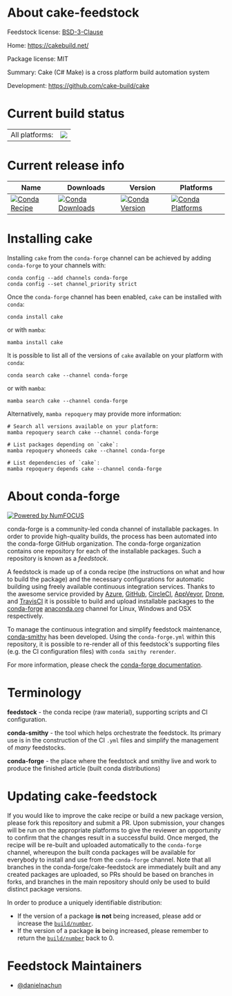 About cake-feedstock
====================

Feedstock license: [BSD-3-Clause](https://github.com/conda-forge/cake-feedstock/blob/main/LICENSE.txt)

Home: https://cakebuild.net/

Package license: MIT

Summary: Cake (C# Make) is a cross platform build automation system

Development: https://github.com/cake-build/cake

Current build status
====================


<table><tr><td>All platforms:</td>
    <td>
      <a href="https://dev.azure.com/conda-forge/feedstock-builds/_build/latest?definitionId=22928&branchName=main">
        <img src="https://dev.azure.com/conda-forge/feedstock-builds/_apis/build/status/cake-feedstock?branchName=main">
      </a>
    </td>
  </tr>
</table>

Current release info
====================

| Name | Downloads | Version | Platforms |
| --- | --- | --- | --- |
| [![Conda Recipe](https://img.shields.io/badge/recipe-cake-green.svg)](https://anaconda.org/conda-forge/cake) | [![Conda Downloads](https://img.shields.io/conda/dn/conda-forge/cake.svg)](https://anaconda.org/conda-forge/cake) | [![Conda Version](https://img.shields.io/conda/vn/conda-forge/cake.svg)](https://anaconda.org/conda-forge/cake) | [![Conda Platforms](https://img.shields.io/conda/pn/conda-forge/cake.svg)](https://anaconda.org/conda-forge/cake) |

Installing cake
===============

Installing `cake` from the `conda-forge` channel can be achieved by adding `conda-forge` to your channels with:

```
conda config --add channels conda-forge
conda config --set channel_priority strict
```

Once the `conda-forge` channel has been enabled, `cake` can be installed with `conda`:

```
conda install cake
```

or with `mamba`:

```
mamba install cake
```

It is possible to list all of the versions of `cake` available on your platform with `conda`:

```
conda search cake --channel conda-forge
```

or with `mamba`:

```
mamba search cake --channel conda-forge
```

Alternatively, `mamba repoquery` may provide more information:

```
# Search all versions available on your platform:
mamba repoquery search cake --channel conda-forge

# List packages depending on `cake`:
mamba repoquery whoneeds cake --channel conda-forge

# List dependencies of `cake`:
mamba repoquery depends cake --channel conda-forge
```


About conda-forge
=================

[![Powered by
NumFOCUS](https://img.shields.io/badge/powered%20by-NumFOCUS-orange.svg?style=flat&colorA=E1523D&colorB=007D8A)](https://numfocus.org)

conda-forge is a community-led conda channel of installable packages.
In order to provide high-quality builds, the process has been automated into the
conda-forge GitHub organization. The conda-forge organization contains one repository
for each of the installable packages. Such a repository is known as a *feedstock*.

A feedstock is made up of a conda recipe (the instructions on what and how to build
the package) and the necessary configurations for automatic building using freely
available continuous integration services. Thanks to the awesome service provided by
[Azure](https://azure.microsoft.com/en-us/services/devops/), [GitHub](https://github.com/),
[CircleCI](https://circleci.com/), [AppVeyor](https://www.appveyor.com/),
[Drone](https://cloud.drone.io/welcome), and [TravisCI](https://travis-ci.com/)
it is possible to build and upload installable packages to the
[conda-forge](https://anaconda.org/conda-forge) [anaconda.org](https://anaconda.org/)
channel for Linux, Windows and OSX respectively.

To manage the continuous integration and simplify feedstock maintenance,
[conda-smithy](https://github.com/conda-forge/conda-smithy) has been developed.
Using the ``conda-forge.yml`` within this repository, it is possible to re-render all of
this feedstock's supporting files (e.g. the CI configuration files) with ``conda smithy rerender``.

For more information, please check the [conda-forge documentation](https://conda-forge.org/docs/).

Terminology
===========

**feedstock** - the conda recipe (raw material), supporting scripts and CI configuration.

**conda-smithy** - the tool which helps orchestrate the feedstock.
                   Its primary use is in the construction of the CI ``.yml`` files
                   and simplify the management of *many* feedstocks.

**conda-forge** - the place where the feedstock and smithy live and work to
                  produce the finished article (built conda distributions)


Updating cake-feedstock
=======================

If you would like to improve the cake recipe or build a new
package version, please fork this repository and submit a PR. Upon submission,
your changes will be run on the appropriate platforms to give the reviewer an
opportunity to confirm that the changes result in a successful build. Once
merged, the recipe will be re-built and uploaded automatically to the
`conda-forge` channel, whereupon the built conda packages will be available for
everybody to install and use from the `conda-forge` channel.
Note that all branches in the conda-forge/cake-feedstock are
immediately built and any created packages are uploaded, so PRs should be based
on branches in forks, and branches in the main repository should only be used to
build distinct package versions.

In order to produce a uniquely identifiable distribution:
 * If the version of a package **is not** being increased, please add or increase
   the [``build/number``](https://docs.conda.io/projects/conda-build/en/latest/resources/define-metadata.html#build-number-and-string).
 * If the version of a package **is** being increased, please remember to return
   the [``build/number``](https://docs.conda.io/projects/conda-build/en/latest/resources/define-metadata.html#build-number-and-string)
   back to 0.

Feedstock Maintainers
=====================

* [@danielnachun](https://github.com/danielnachun/)

